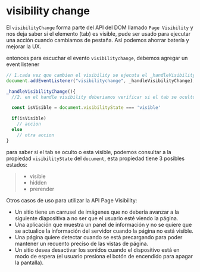 # visibility change 

El `visibilityChange` forma parte del API del DOM llamado `Page Visibility` y nos deja saber si el elemento (tab) es visible, pude ser usado para ejecutar una acción cuando cambiamos de pestaña. Así podemos ahorrar batería y mejorar la UX.

entonces para escuchar el evento `visibilitychange`, debemos agregar un event listener

```js 
// 1.cada vez que cambien el visibility se ejecuta el _handleVisibilityChange
document.addEventListener("visibilitychange", _handleVisibilityChange);

_handleVisibilityChange(){
  //2. en el handle visibility deberiamos verificar si el tab se oculto o se hizo visible para eso podemos usar una property del document

  const isVisible = document.visibilityState === 'visible'

  if(isVisible)
    // accion
  else
    // otra accion
}
```

para saber si el tab se oculto o esta visible, podemos consultar a la propiedad `visibilityState` del `document`, esta propiedad tiene 3 posibles estados:

>- visible
> - hidden
> - prerender 

Otros casos de uso para utilizar la API Page Visibility:

- Un sitio tiene un carrusel de imágenes que no debería avanzar a la siguiente diapositiva a no ser que el usuario esté viendo la página.
- Una aplicación que muestra un panel de información y no se quiere que se actualice la información del servidor cuando la página no está visible.
- Una página quiere detectar cuando se está precargando para poder mantener un recuento preciso de las vistas de página.
- Un sitio desea desactivar los sonidos cuando el dispositivo está en modo de espera (el usuario presiona el botón de encendido para apagar la pantalla).
